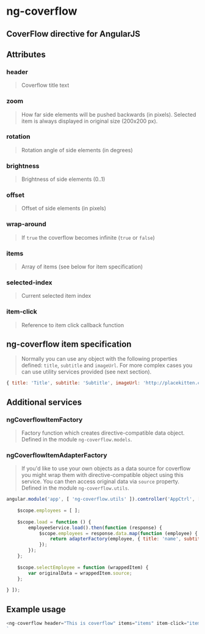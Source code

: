 # ng-coverflow
## CoverFlow directive for AngularJS

## Attributes

### header
> Coverflow title text

### zoom
> How far side elements will be pushed backwards (in pixels). Selected item is always displayed in original size (200x200 px).

### rotation
> Rotation angle of side elements (in degrees)

### brightness
> Brightness of side elements (0..1)

### offset
> Offset of side elements (in pixels)

### wrap-around
> If `true` the coverflow becomes infinite (`true` or `false`)

### items
> Array of items (see below for item specification)

### selected-index
> Current selected item index

### item-click
> Reference to item click callback function

## ng-coverflow item specification
> Normally you can use any object with the following properties defined: `title`, `subtitle` and `imageUrl`. For more complex cases you can use utility services provided (see next section).
```js
{ title: 'Title', subtitle: 'Subtitle', imageUrl: 'http://placekitten.com/g/200/200' }
```

## Additional services

### ngCoverflowItemFactory
> Factory function which creates directive-compatible data object. Defined in the module `ng-coverflow.models`.

### ngCoverflowItemAdapterFactory
> If you'd like to use your own objects as a data source for coverflow you might wrap them with directive-compatible object using this service. You can then access original data via `source` property. Defined in the module `ng-coverflow.utils`.

```js
angular.module('app', [ 'ng-coverflow.utils' ]).controller('AppCtrl', [ '$scope', 'employeeService', 'ngCoveflowItemAdapterFactory', function ($scope, employeeService, adapterFactory) {
    
    $scope.employees = [ ];
    
    $scope.load = function () {
        employeeService.load().then(function (response) {
            $scope.employees = response.data.map(function (employee) {
                return adapterFactory(employee, { title: 'name', subtitle: 'phoneNumber', imageUrl: 'avatar' });
            });
        });
    };
    
    $scope.selectEmployee = function (wrappedItem) {
        var originalData = wrappedItem.source;
    };
    
} ]);
```

## Example usage

```js
<ng-coverflow header="This is coverflow" items="items" item-click="itemClickHandler(item)"></ng-coverflow>
`